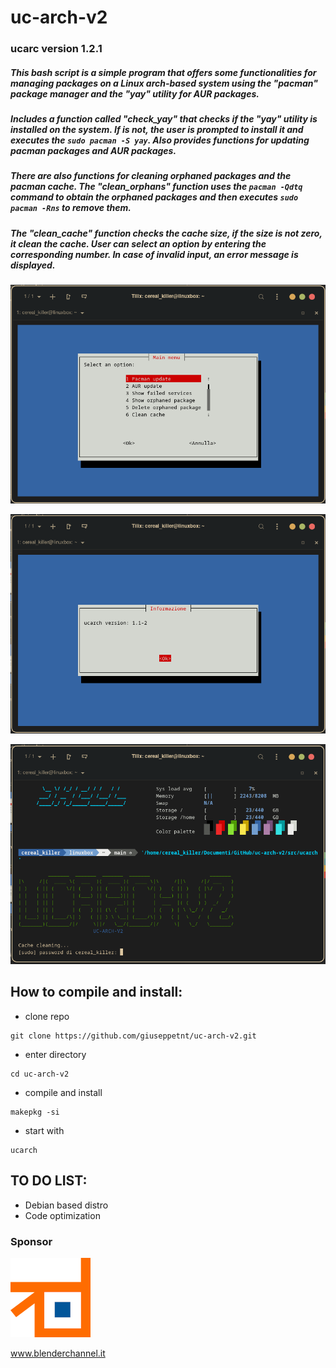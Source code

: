 # uc-arch-v2

### ucarc version 1.2.1

##### This bash script is a simple program that offers some functionalities for managing packages on a Linux arch-based system using the "pacman" package manager and the "yay" utility for AUR packages. 

##### Includes a function called "check_yay" that checks if the "yay" utility is installed on the system. If  is not, the user is prompted to install it and executes the `sudo pacman -S yay`. Also provides functions for updating pacman packages and AUR packages. 

##### There are also functions for cleaning orphaned packages and the pacman cache. The "clean_orphans" function uses the `pacman -Qdtq` command to obtain the orphaned packages and then executes `sudo pacman -Rns` to remove them. 

##### The "clean_cache" function checks the cache size, if the size is not zero, it clean the cache. User can select an option by entering the corresponding number. In case of invalid input, an error message is displayed.


![alt text](/img/img1.png)

![alt text](/img/img3.png)

![alt text](/img/img2.png)

## How to compile and install:

- clone  repo
```
git clone https://github.com/giuseppetnt/uc-arch-v2.git
```

- enter  directory
```
cd uc-arch-v2
```

- compile and install
```
makepkg -si
```

- start with
```
ucarch
```

## TO DO LIST:
- Debian based distro
- Code optimization



### Sponsor

![alt text](/img/Blenderchannel.png)

www.blenderchannel.it

